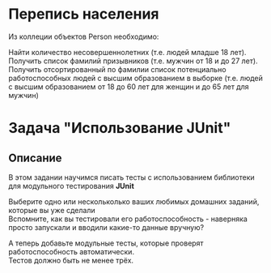 # Перепись населения  
Из коллеции объектов Person необходимо:  
  
Найти количество несовершеннолетних (т.е. людей младше 18 лет).  
Получить список фамилий призывников (т.е. мужчин от 18 и до 27 лет).  
Получить отсортированный по фамилии список потенциально работоспособных людей с высшим образованием в выборке (т.е. людей с высшим образованием от 18 до 60 лет для женщин и до 65 лет для мужчин)  
# Задача "Использование JUnit"

## Описание
В этом задании научимся писать тесты с использованием библиотеки для модульного тестирования **JUnit**  

Выберите одно или нескольколько ваших любимых домашних заданий, которые вы уже сделали  
Вспомните, как вы тестировали его работоспособность - наверняка просто запускали и вводили какие-то данные вручную?  

А теперь добавьте модульные тесты, которые проверят работоспособность автоматически.   
Тестов должно быть не менее трёх.  
